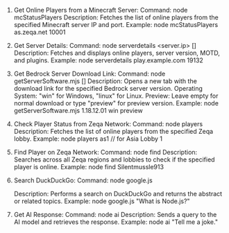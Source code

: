 1. Get Online Players from a Minecraft Server:
   Command: node mcStatusPlayers <serverIp> <serverPort>
   Description: Fetches the list of online players from the specified Minecraft server IP and port.
   Example: node mcStatusPlayers as.zeqa.net 10001

2. Get Server Details:
   Command: node serverdetails <server.ip> [<port>]
   Description: Fetches and displays online players, server version, MOTD, and plugins.
   Example: node serverdetails play.example.com 19132

3. Get Bedrock Server Download Link:
   Command: node getServerSoftware.mjs <version> <operating-system> [<preview>]
   Description: Opens a new tab with the download link for the specified Bedrock server version.
   Operating System: "win" for Windows, "linux" for Linux.
   Preview: Leave empty for normal download or type "preview" for preview version.
   Example: node getServerSoftware.mjs 1.18.12.01 win preview

4. Check Player Status from Zeqa Network:
   Command: node players <region><lobby>
   Description: Fetches the list of online players from the specified Zeqa lobby.
   Example: node players as1  // for Asia Lobby 1

5. Find Player on Zeqa Network:
   Command: node find <PlayerName>
   Description: Searches across all Zeqa regions and lobbies to check if the specified player is online.
   Example: node find Silentmussle913

6. Search DuckDuckGo:
   Command: node google.js <search query>
   Description: Performs a search on DuckDuckGo and returns the abstract or related topics.
   Example: node google.js "What is Node.js?"

7. Get AI Response:
   Command: node ai <query>
   Description: Sends a query to the AI model and retrieves the response.
   Example: node ai "Tell me a joke."
